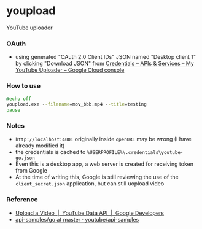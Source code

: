 youpload
========
YouTube uploader

### OAuth
- using generated "OAuth 2.0 Client IDs" JSON named "Desktop client 1" by clicking "Download JSON" from [Credentials – APIs & Services – My YouTube Uploader – Google Cloud console](https://console.cloud.google.com/apis/credentials?project=my-youtube-360812)

### How to use
```cmd
@echo off
youpload.exe --filename=mov_bbb.mp4 --title=testing
pause
```

### Notes
- `http://localhost:4001` originally inside `openURL` may be wrong (I have already modified it)
- the credentials is cached to `%USERPROFILE%\.credentials\youtube-go.json`
- Even this is a desktop app, a web server is created for receiving token from Google
- At the time of writing this, Google is still reviewing the use of the `client_secret.json` application, but can still uopload video

### Reference
- [Upload a Video  |  YouTube Data API  |  Google Developers](https://developers.google.com/youtube/v3/guides/uploading_a_video#Sample_Code)
- [api-samples/go at master · youtube/api-samples](https://github.com/youtube/api-samples/tree/master/go)

